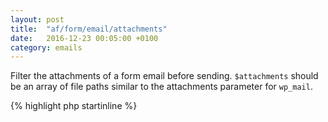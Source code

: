 ```yaml
---
layout: post
title:  "af/form/email/attachments"
date:   2016-12-23 00:05:00 +0100
category: emails
---
```


Filter the attachments of a form email before sending. `$attachments` should be an array of file paths similar to the attachments parameter for `wp_mail`.

{% highlight php startinline %}
<?php

function filter_email_attachments( $attachments, $email, $form, $fields ) {
	// Add a file as an attachment
	$attachments[] = '/path/to/file';
    
    return $attachments;
}
add_filter( 'af/form/email/attachments', 'filter_email_attachments', 10, 4 );
add_filter( 'af/form/email/attachments/id=FORM_ID', 'filter_email_attachments', 10, 4 );
add_filter( 'af/form/email/attachments/key=FORM_KEY', 'filter_email_attachments', 10, 4 );

{% endhighlight %}